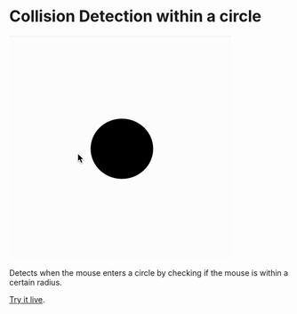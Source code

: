 # Collision Detection within a circle

![A black circle which turns into just an outline when the mouse is on top of it](collision-circle.gif)

Detects when the mouse enters a circle by checking if the mouse is within a certain radius.

[Try it live](https://editor.p5js.org/mngyuan/sketches/2IdBcrGFm).
